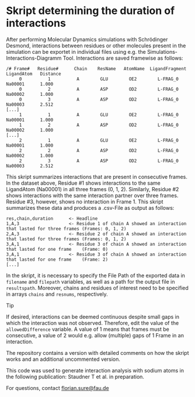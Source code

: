 # Skript determining the duration of interactions

After performing Molecular Dynamics simulations with Schrödinger Desmond, interactions between residues or other molecules present in the simulation can be exportet in individual files using e.g. the Simulations-Interactions-Diagramm Tool. Interactions are saved framewise as follows: 

    /# Frame#   Residue#      Chain    ResName   AtomName  LigandFragment      LigandAtom   Distance
         0          1          A        GLU        OE2        L-FRAG_0         Na00001      1.000 
         0          2          A        ASP        OD2        L-FRAG_0         Na00002      1.000 
         0          3          A        ASP        OD2        L-FRAG_0         Na00003      2.512 
    [...]
         1          1          A        GLU        OE2        L-FRAG_0         Na00001      1.000 
         1          2          A        ASP        OD2        L-FRAG_0         Na00002      1.000 
    [...]
         2          1          A        GLU        OE2        L-FRAG_0         Na00001      1.000 
         2          2          A        ASP        OD2        L-FRAG_0         Na00002      1.000
         2          3          A        ASP        OD2        L-FRAG_0         Na00003      2.512

This skript summarizes interactions that are present in consecutive frames. In the dataset above, Residue #1 shows interactions to the same LigandAtom (Na00001) in all three frames (0, 1, 2). Similarly, Residue #2 shows interactions with the same interaction partner over three frames. Residue #3, however, shows no interaction in Frame 1. This skript summarizes these data and produces a .csv-File as output as follows: 

    res,chain,duration      <- Headline
    1,A,3                   <- Residue 1 of chain A showed an interaction that lasted for three frames (Frames: 0, 1, 2)
    2,A,3                   <- Residue 2 of chain A showed an interaction that lasted for three frames (Frames: 0, 1, 2)
    3,A,1                   <- Residue 3 of chain A showed an interaction that lasted for one frame    (Frame: 0)
    3,A,1                   <- Residue 3 of chain A showed an interaction that lasted for one frame    (Frame: 2)
    [...]

In the skript, it is necessary to specify the File Path of the exported data in `filename` and `filepath` variables, as well as a path for the output file in `resultspath`. Moreover, chains and residues of interest need to be specified in arrays `chains` and `resnums`, respectively.  

> [!TIP]
> If desired, interactions can be deemed continuous despite small gaps in which the interaction was not observed. Therefore, edit the value of the `allowedDifference` variable. A value of 1 means that frames must be consecutive, a value of 2 would e.g. allow (multiple) gaps of 1 Frame in an interaction. 

The repository contains a version with detailed comments on how the skript works and an additional uncommented version. 

This code was used to generate interaction analysis with sodium atoms in the following publication:
Staudner T et al. in preparation. 

For questions, contact florian.sure@fau.de
